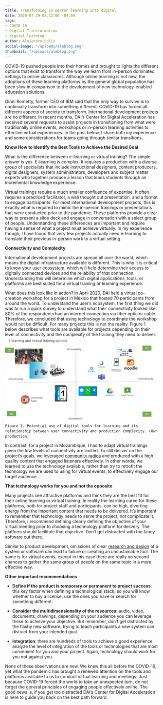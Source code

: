 ```yaml
---
title: Transforming in person learning into digital
date: 2020-07-29 08:12:00 -04:00
tags:
- COVID-19
- Digital Transformation
- digital learning
Author: Alejandro Solis
social-image: "/uploads/aleblog.png"
thumbnail: "/uploads/aleblog.png"
---
```


COVID-19 pushed people into their homes and brought to lights the different options that exist to transform the way we learn from in-person dominated settings to online classrooms. Although online learning is not new, the adoptions of these learning platforms by the general global population has been slow in comparison to the development of new technology-enabled education solutions.

<!--more-->

Ginni Rometty, former CEO of IBM said that the only way to survive is to continually transform into something different. COVID-19 has forced all different aspects of society to transform. International development projects are no different. In recent months, DAI’s Center for Digital Acceleration has received several requests to assist projects in transitioning from what were traditionally online events, workshops or in-person learning activities to effective virtual experiences. In the post below, I share both my experience and some considerations for teams going through similar transitions.

**Know How to Identify the Best Tools to Achieve the Desired Goal**

What is the difference between e-learning or virtual training? The simple answer is yes. E-learning is complex. It requires a production with a diverse group of specialists that include instructional designers, content producers, digital designers, system administrators, developers and subject matter experts who together produce a lesson that leads students through an incremental knowledge experience.

Virtual trainings require a much smaller confluence of expertise. It often requires a practiced facilitator, a well thought out presentation, and a format to engage participants. For most international development projects, this is exactly what is required to mimic the in-person trainings or presentations that were conducted prior to the pandemic. These platforms provide a clear way to present a slide deck and engage in conversation with a select group of people. Understanding these differences are important and require having a sense of what a project must achieve virtually. In my experience though, I have found that very few projects actually need e-learning to translate their previous in-person work to a virtual setting.

**Connectivity and Complexity**

International development projects are spread all over the world, which means the digital infrastructure available is different. This is why it is critical to know your [user ecosystem](https://digitalprinciples.org/principle/understand-the-existing-ecosystem/), which will help determine their access to digitally connected devices and the reliability of that connection. Understanding this will determine which digital applications, tools, or platforms are best suited for a virtual training or learning experience.

What does this look like in action? In April 2020, DAI held a virtual co-creation workshop for a project in Mexico that hosted 70 participants from around the world. To understand the user’s ecosystem, the first thing we did was to run a quick survey to understand what their connectivity looked like. 80% of the respondents had an internet connection via fiber optic or cable. Therefore, we concluded that using technology to coordinate the workshop would not be difficult. For many projects this is not the reality. Figure 1 below describes what tools are available for projects depending on their level of connectivity and the complexity of the training they need to deliver.
![aleblog.png](/uploads/aleblog.png)`Figure 1. Potential use of digital tools for learning and its relationship between user connectivity and production complexity. (Own production)`

In contrast, for a project in Mozambique, I had to adapt virtual trainings given the low levels of connectivity are limited. To still deliver on the project’s goals, we leveraged [community radios](https://www.ifad.org/en/web/latest/story/asset/39129378) and produced with a high quality content that engaged listeners effectively. In other words, we learned to use the technology available, rather than try to retrofit the technology we are used to using for virtual events, to effectively engage our target audience.

**That technology works for you and not the opposite**

Many projects see attractive platforms and think they are the best fit for their online learning or virtual training. In reality the learning curve for these platforms, both for project staff and participants, can be high, diverting energy from the important content that needs to be delivered. It’s important to remember that technology needs to serve the project, not complicate it. Therefore, I recommend defining clearly defining the objective of your virtual meeting prior to choosing a technology platform for delivery. The platform should facilitate that objective. Don’t get distracted with the fancy software out there.

Similar to product development, omissions of clear [research and design](https://www.dai.com/our-work/solutions/digital-acceleration-solutions/human-centered-design) of a system or software can lead to failure or creating an unsustainable tool. The same is for virtual events, except in this case there are really no second chances to gather the same group of people on the same topic in a more effective way.

**Other important recommendations**

* **Define if the product is temporary or permanent to project success**: this key factor when defining a technological stack, so you will know whether to buy a license, use the ones you have or search for something different.


* **Consider the multidimensionality of the resources**: audio, video, documents, drawings, depending on your audience you can leverage these to achieve your objective. But remember, don’t get distracted by the flashy new software, trying to teach participants a new system can distract from your intended goal.


* **Integration**: there are hundreds of tools to achieve a good experience, analyze the level of integration of the tools or technologies that are most convenient for you and your project. Again, technology should work for you not against you.

None of these observations are new. We knew this all before the COVID-19, yet what the pandemic has brought a renewed attention on the tools and platforms available to us to conduct virtual learning and meetings. Just because COVID-19 forced the world to take an unexpected turn, do not forget the general principles of engaging people effectively online. The good news is, if you get too distracted DAI’s Center for Digital Acceleration is here to guide you back on the best path forward.